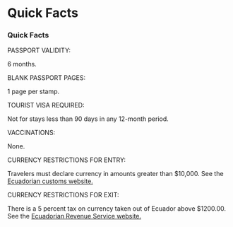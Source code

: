 # Quick Facts

### Quick Facts

PASSPORT VALIDITY:

6 months.

BLANK PASSPORT PAGES:

1 page per stamp.

TOURIST VISA REQUIRED:

Not for stays less than 90 days in any 12-month period.

VACCINATIONS:

None.

CURRENCY RESTRICTIONS FOR ENTRY:

Travelers must declare currency in amounts greater than $10,000. See the [Ecuadorian customs website.](https://www.aduana.gob.ec/viajeros-por-via-aerea-aeropuerto/)

CURRENCY RESTRICTIONS FOR EXIT:

There is a 5 percent tax on currency taken out of Ecuador above $1200.00. See the [Ecuadorian Revenue Service website.](https://www.sri.gob.ec/web/guest/impuesto-a-la-salida-de-divisas-isd)